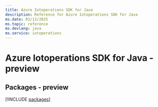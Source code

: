 ```yaml
---
title: Azure Iotoperations SDK for Java
description: Reference for Azure Iotoperations SDK for Java
ms.date: 03/13/2025
ms.topic: reference
ms.devlang: java
ms.service: iotoperations
---
```

# Azure Iotoperations SDK for Java - preview
## Packages - preview
[!INCLUDE [packages](iotoperations-index.md)]